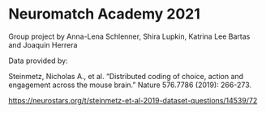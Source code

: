 # Neuromatch Academy 2021

Group project by Anna-Lena Schlenner, Shira Lupkin, Katrina Lee Bartas and Joaquin Herrera

Data provided by:

Steinmetz, Nicholas A., et al. “Distributed coding of choice, action and engagement across the mouse brain.” Nature 576.7786 (2019): 266-273.

https://neurostars.org/t/steinmetz-et-al-2019-dataset-questions/14539/72

